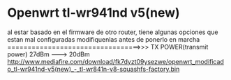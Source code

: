 # Openwrt tl-wr941nd v5(new)
al estar basado en el firmware de otro router, tiene algunas opciones que estan mal configuradas
modifiquenlas antes de ponerlo en marcha =================================>>>
TX POWER(transmit power) 27dBm ---> 20dBm
http://www.mediafire.com/download/fk7dyzt09ysezwe/openwrt_modificado_tl-wr941nd-v5(new)_-_tl-wr841n-v8-squashfs-factory.bin
